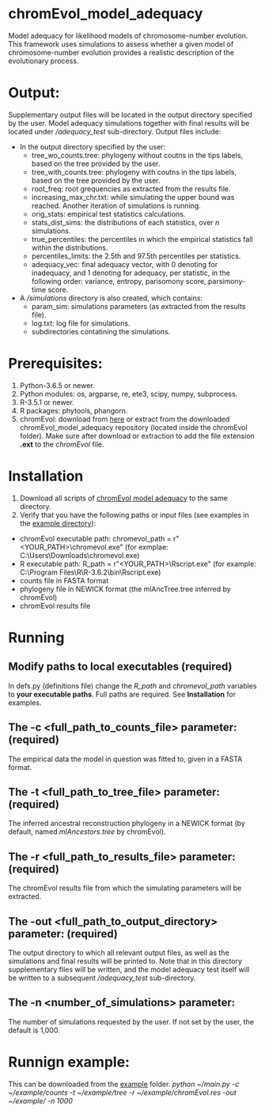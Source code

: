 # chromEvol_model_adequacy
Model adequacy for likelihood models of chromosome-number evolution.
This framework uses simulations to assess whether a given model of chromosome-number evolution provides a realistic description of the evolutionary process.

# Output:
Supplementary output files will be located in the output directory specified by the user. Model adequacy simulations together with final results will be located under */adequacy_test* sub-directory.
Output files include:
- In the output directory specified by the user:
  - tree_wo_counts.tree: phylogeny without coutns in the tips labels, based on the tree provided by the user. 
  - tree_with_counts.tree: phylogeny with coutns in the tips labels, based on the tree provided by the user. 
  - root_freq: root grequencies as extracted from the results file.
  - increasing_max_chr.txt: while simulating the upper bound was reached. Another iteration of simulations is running. 
  - orig_stats: empirical test statistics calculations.
  - stats_dist_sims: the distributions of each statistics, over *n* simulations.
  - true_percentiles: the percentiles in which the empirical statistics fall within the distributions.
  - percentiles_limits: the 2.5th and 97.5th percentiles per statistics.
  - adequacy_vec: final adequacy vector, with 0 denoting for inadequacy, and 1 denoting for adequacy, per statistic, in the following order: variance, entropy, parisomony score, parsimony-time score.
- A */simulations* directory is also created, which contains:
  - param_sim: simulations parameters (as extracted from the results file).
  - log.txt: log file for simulations.
  - subdirectories contatining the simulations.

# Prerequisites:
1. Python-3.6.5 or newer.
2. Python modules: os, argparse, re, ete3, scipy, numpy, subprocess.
3. R-3.5.1 or newer.
4. R packages: phytools, phangorn.
5. chromEvol: download from [here](https://www.tau.ac.il/~itaymay/cp/chromEvol/chromEvol) or extract from the downloaded chromEvol_model_adequacy repository (located inside the chromEvol folder). Make sure after download or extraction to add the file extension **.ext** to the *chromEvol* file.

# Installation
1. Download all scripts of [chromEvol model adequacy](https://github.com/MayroseLab/chromEvol_model_adequacy) to the same directory.
2. Verify that you have the following paths or input files (see examples in the [example directory](https://github.com/MayroseLab/chromEvol_model_adequacy/tree/master/example)):
- chromEvol executable path: chromevol_path = r"<YOUR_PATH>\chromevol.exe" (for exmplae: C:\Users\Downloads\chromevol.exe)
- R executable path: R_path = r"<YOUR_PATH>\Rscript.exe" (for example: C:\Program Files\R\R-3.6.2\bin\Rscript.exe)
- counts file in FASTA format
- phylogeny file in NEWICK format (the mlAncTree.tree inferred by chromEvol)
- chromEvol results file

# Running
## Modify paths to local executables (required)
In defs.py (definitions file) change the *R_path* and *chromevol_path* variables to **your executable paths**. Full paths are required. See **Installation** for examples.
## The -c <full_path_to_counts_file> parameter: (required)
The empirical data the model in question was fitted to, given in a FASTA format.
## The -t <full_path_to_tree_file> parameter: (required)
The inferred ancestral reconstruction phylogeny in a NEWICK format (by default, named *mlAncestors.tree* by chromEvol).
## The -r <full_path_to_results_file> parameter: (required)
The chromEvol results file from which the simulating parameters will be extracted.
## The -out <full_path_to_output_directory> parameter: (required)
The output directory to which all relevant output files, as well as the simulations and final results will be printed to. Note that in this directory supplementary files will be written, and the model adequacy test itself will be written to a subsequent */adequacy_test* sub-directory.
## The -n <number_of_simulations> parameter:
The number of simulations requested by the user. If not set by the user, the default is 1,000.

# Runnign example:
This can be downloaded from the [example](https://github.com/MayroseLab/chromEvol_model_adequacy/tree/master/example) folder.
*python ~/main.py -c ~/example/counts -t ~/example/tree -r ~/example/chromEvol.res -out ~/example/ -n 1000*
